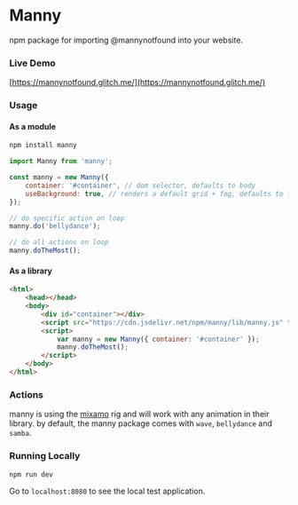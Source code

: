 # Manny

npm package for importing @mannynotfound into your website.

### Live Demo

[https://mannynotfound.glitch.me/](https://mannynotfound.glitch.me/)

### Usage

#### As a module

```bash
npm install manny
```

```js
import Manny from 'manny';

const manny = new Manny({
    container: '#container', // dom selector, defaults to body
    useBackground: true, // renders a default grid + fog, defaults to false (transparent)
});

// do specific action on loop
manny.do('bellydance');

// do all actions on loop
manny.doTheMost();
```

#### As a library

```html
<html>
    <head></head>
    <body>
        <div id="container"></div>
        <script src="https://cdn.jsdelivr.net/npm/manny/lib/manny.js" type="text/javascript"></script>
        <script>
            var manny = new Manny({ container: '#container' });
            manny.doTheMost();
        </script>
    </body>
</html>
```

### Actions

manny is using the [mixamo](https://mixamo.com) rig and will work with any animation in their library. by default, the manny
package comes with `wave`, `bellydance` and `samba`.

### Running Locally

```
npm run dev
```

Go to `localhost:8080` to see the local test application.
